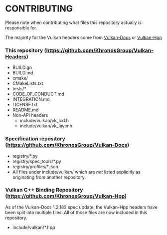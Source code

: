 # CONTRIBUTING

Please note when contributing what files this repository actually is responsible for.

The majority for the Vulkan headers come from [Vulkan-Docs](https://github.com/KhronosGroup/Vulkan-Docs) or [Vulkan-Hpp](https://github.com/KhronosGroup/Vulkan-Hpp)

### This repository (https://github.com/KhronosGroup/Vulkan-Headers)

* BUILD.gn
* BUILD.md
* cmake/
* CMakeLists.txt
* tests/*
* CODE_OF_CONDUCT.md
* INTEGRATION.md
* LICENSE.txt
* README.md
* Non-API headers
  * include/vulkan/vk_icd.h
  * include/vulkan/vk_layer.h

### Specification repository (https://github.com/KhronosGroup/Vulkan-Docs)

* registry/*.py
* registry/spec_tools/*.py
* registry/profiles/*.json
* All files under include/vulkan/ which are *not* listed explicitly as originating from another repository.

### Vulkan C++ Binding Repository (https://github.com/KhronosGroup/Vulkan-Hpp)

As of the Vulkan-Docs 1.2.182 spec update, the Vulkan-Hpp headers have been
split into multiple files. All of those files are now included in this
repository.

* include/vulkan/*.hpp
